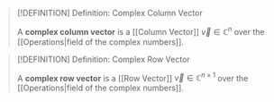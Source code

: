 >[!DEFINITION] Definition: Complex Column Vector
>
>A **complex column vector** is a [[Column Vector]] $\vec{v} \in \mathbb{C}^n$ over the [[Operations|field of the complex numbers]].
>

>[!DEFINITION] Definition: Complex Row Vector
>
>A **complex row vector** is a [[Row Vector]] $\vec{v} \in \mathbb{C}^{n \times 1}$ over the [[Operations|field of the complex numbers]].
>